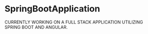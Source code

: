 # SpringBootApplication
CURRENTLY WORKING ON A FULL STACK APPLICATION UTILIZING SPRING BOOT AND ANGULAR.
